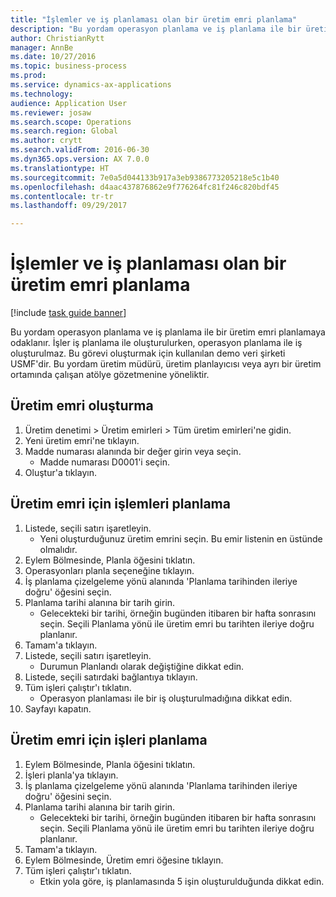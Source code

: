 ```yaml
--- 
title: "İşlemler ve iş planlaması olan bir üretim emri planlama"
description: "Bu yordam operasyon planlama ve iş planlama ile bir üretim emri planlamaya odaklanır."
author: ChristianRytt
manager: AnnBe
ms.date: 10/27/2016
ms.topic: business-process
ms.prod: 
ms.service: dynamics-ax-applications
ms.technology: 
audience: Application User
ms.reviewer: josaw
ms.search.scope: Operations
ms.search.region: Global
ms.author: crytt
ms.search.validFrom: 2016-06-30
ms.dyn365.ops.version: AX 7.0.0
ms.translationtype: HT
ms.sourcegitcommit: 7e0a5d044133b917a3eb9386773205218e5c1b40
ms.openlocfilehash: d4aac437876862e9f776264fc81f246c820bdf45
ms.contentlocale: tr-tr
ms.lasthandoff: 09/29/2017

---
```

# <a name="schedule-a-production-order-with-operations-and-job-scheduling"></a>İşlemler ve iş planlaması olan bir üretim emri planlama

[!include [task guide banner](../../includes/task-guide-banner.md)]

Bu yordam operasyon planlama ve iş planlama ile bir üretim emri planlamaya odaklanır. İşler iş planlama ile oluşturulurken, operasyon planlama ile iş oluşturulmaz. Bu görevi oluşturmak için kullanılan demo veri şirketi USMF'dir. Bu yordam üretim müdürü, üretim planlayıcısı veya ayrı bir üretim ortamında çalışan atölye gözetmenine yöneliktir.


## <a name="create-a-production-order"></a>Üretim emri oluşturma
1. Üretim denetimi > Üretim emirleri > Tüm üretim emirleri'ne gidin.
2. Yeni üretim emri'ne tıklayın.
3. Madde numarası alanında bir değer girin veya seçin.
    * Madde numarası D0001'i seçin.  
4. Oluştur'a tıklayın.

## <a name="schedule-operations-for-the-production-order"></a>Üretim emri için işlemleri planlama
1. Listede, seçili satırı işaretleyin.
    * Yeni oluşturduğunuz üretim emrini seçin. Bu emir listenin en üstünde olmalıdır.      
2. Eylem Bölmesinde, Planla öğesini tıklatın.
3. Operasyonları planla seçeneğine tıklayın.
4. İş planlama çizelgeleme yönü alanında 'Planlama tarihinden ileriye doğru' öğesini seçin.
5. Planlama tarihi alanına bir tarih girin.
    * Gelecekteki bir tarihi, örneğin bugünden itibaren bir hafta sonrasını seçin. Seçili Planlama yönü ile üretim emri bu tarihten ileriye doğru planlanır.  
6. Tamam'a tıklayın.
7. Listede, seçili satırı işaretleyin.
    * Durumun Planlandı olarak değiştiğine dikkat edin.  
8. Listede, seçili satırdaki bağlantıya tıklayın.
9. Tüm işleri çalıştır'ı tıklatın.
    * Operasyon planlaması ile bir iş oluşturulmadığına dikkat edin.  
10. Sayfayı kapatın.

## <a name="schedule-jobs-for-the-production-order"></a>Üretim emri için işleri planlama
1. Eylem Bölmesinde, Planla öğesini tıklatın.
2. İşleri planla'ya tıklayın.
3. İş planlama çizelgeleme yönü alanında 'Planlama tarihinden ileriye doğru' öğesini seçin.
4. Planlama tarihi alanına bir tarih girin.
    * Gelecekteki bir tarihi, örneğin bugünden itibaren bir hafta sonrasını seçin. Seçili Planlama yönü ile üretim emri bu tarihten ileriye doğru planlanır.  
5. Tamam'a tıklayın.
6. Eylem Bölmesinde, Üretim emri öğesine tıklayın.
7. Tüm işleri çalıştır'ı tıklatın.
    * Etkin yola göre, iş planlamasında 5 işin oluşturulduğunda dikkat edin.  


